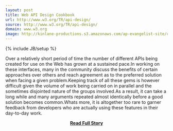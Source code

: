 ```yaml
---
layout: post
title: Web API Design Cookbook
url: http://www.w3.org/TR/api-design/
source: http://www.w3.org/TR/api-design/
domain: www.w3.org
image: http://kinlane-productions.s3.amazonaws.com/ap-evangelist-site/curated/screenshots/9716_www_w3_org.png
---
```

{% include JB/setup %}<p>Over a relatively short period of time the number of different APIs being created for use on the Web has grown at a sustained pace.In working on these interfaces, many in the community discuss the benefits of certain approaches over others and reach agreement as to the preferred solution when facing a given problem.Keeping track of all these gems is however difficult given the volume of work being carried on in parallel and the sometimes disjointed nature of the groups involved.As a result, it can take a long while and many arguments repeated almost identically before a good solution becomes common.Whats more, it is altogether too rare to garner feedback from developers who are actually using these features in their day-to-day work.</p>
<center><p><a href="http://www.w3.org/TR/api-design/" style='padding:25px; font-sze:18px; font-weight: bold;'>Read Full Story</a></p></center>

